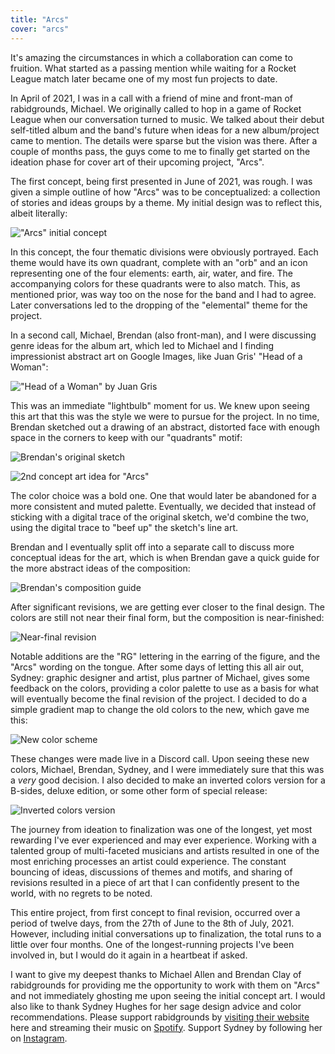 ```yaml
---
title: "Arcs"
cover: "arcs"
---
```

It's amazing the circumstances in which a collaboration can come to fruition. What started as a passing mention while waiting for a Rocket League match later became one of my most fun projects to date.

In April of 2021, I was in a call with a friend of mine and front-man of rabidgrounds, Michael. We originally called to hop in a game of Rocket League when our conversation turned to music. We talked about their debut self-titled album and the band's future when ideas for a new album/project came to mention. The details were sparse but the vision was there. After a couple of months pass, the guys come to me to finally get started on the ideation phase for cover art of their upcoming project, "Arcs".

The first concept, being first presented in June of 2021, was rough. I was given a simple outline of how "Arcs" was to be conceptualized: a collection of stories and ideas groups by a theme. My initial design was to reflect this, albeit literally:

!["Arcs" initial concept](/assets/image/upload/arcs/proto.webp)

In this concept, the four thematic divisions were obviously portrayed. Each theme would have its own quadrant, complete with an "orb" and an icon representing one of the four elements: earth, air, water, and fire. The accompanying colors for these quadrants were to also match. This, as mentioned prior, was way too on the nose for the band and I had to agree. Later conversations led to the dropping of the "elemental" theme for the project.

In a second call, Michael, Brendan (also front-man), and I were discussing genre ideas for the album art, which led to Michael and I finding impressionist abstract art on Google Images, like Juan Gris' "Head of a Woman":

!["Head of a Woman" by Juan Gris](/assets/image/upload/arcs/juangris.webp)

This was an immediate "lightbulb" moment for us. We knew upon seeing this art that this was the style we were to pursue for the project. In no time, Brendan sketched out a drawing of an abstract, distorted face with enough space in the corners to keep with our "quadrants" motif:

![Brendan's original sketch](/assets/image/upload/arcs/original-sketch.jpg)

![2nd concept art idea for "Arcs"](/assets/image/upload/arcs/second-concept.jpg)

The color choice was a bold one. One that would later be abandoned for a more consistent and muted palette. Eventually, we decided that instead of sticking with a digital trace of the original sketch, we'd combine the two, using the digital trace to "beef up" the sketch's line art.

Brendan and I eventually split off into a separate call to discuss more conceptual ideas for the art, which is when Brendan gave a quick guide for the more abstract ideas of the composition:

![Brendan's composition guide](/assets/image/upload/arcs/comp-guide.jpg)

After significant revisions, we are getting ever closer to the final design. The colors are still not near their final form, but the composition is near-finished:

![Near-final revision](/assets/image/upload/arcs/near-final.jpg)

Notable additions are the "RG" lettering in the earring of the figure, and the "Arcs" wording on the tongue. After some days of letting this all air out, Sydney: graphic designer and artist, plus partner of Michael, gives some feedback on the colors, providing a color palette to use as a basis for what will eventually become the final revision of the project. I decided to do a simple gradient map to change the old colors to the new, which gave me this:

![New color scheme](/assets/image/upload/arcs/arcs-final.webp)

These changes were made live in a Discord call. Upon seeing these new colors, Michael, Brendan, Sydney, and I were immediately sure that this was a *very* good decision. I also decided to make an inverted colors version for a B-sides, deluxe edition, or some other form of special release:

![Inverted colors version](/assets/image/upload/arcs/arcs-final-recolor.webp)

The journey from ideation to finalization was one of the longest, yet most rewarding I've ever experienced and may ever experience. Working with a talented group of multi-faceted musicians and artists resulted in one of the most enriching processes an artist could experience. The constant bouncing of ideas, discussions of themes and motifs, and sharing of revisions resulted in a piece of art that I can confidently present to the world, with no regrets to be noted.

This entire project, from first concept to final revision, occurred over a period of twelve days, from the 27th of June to the 8th of July, 2021. However, including initial conversations up to finalization, the total runs to a little over four months. One of the longest-running projects I've been involved in, but I would do it again in a heartbeat if asked.

I want to give my deepest thanks to Michael Allen and Brendan Clay of rabidgrounds for providing me the opportunity to work with them on "Arcs" and not immediately ghosting me upon seeing the initial concept art. I would also like to thank Sydney Hughes for her sage design advice and color recommendations. Please support rabidgrounds by [visiting their website](https://rabidgrounds.com) here and streaming their music on [Spotify](https://open.spotify.com/artist/0Z12GlnnwImEgXoTggXVqu). Support Sydney by following her on [Instagram](https://www.instagram.com/s.hughesart/).